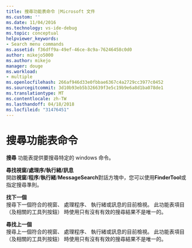 ```yaml
---
title: 搜尋功能表命令 |Microsoft 文件
ms.custom: ''
ms.date: 11/04/2016
ms.technology: vs-ide-debug
ms.topic: conceptual
helpviewer_keywords:
- Search menu commands
ms.assetid: f36dff9a-49ef-46ce-8c9a-76246458c0d0
author: mikejo5000
ms.author: mikejo
manager: douge
ms.workload:
- multiple
ms.openlocfilehash: 266af946d33e0fbbae6367c4a2729cc3977c0452
ms.sourcegitcommit: 3d10b93eb5b326639f3e5c19b9e6a8d1ba078de1
ms.translationtype: MT
ms.contentlocale: zh-TW
ms.lasthandoff: 04/18/2018
ms.locfileid: "31476451"
---
```

# <a name="search-menu-commands"></a>搜尋功能表命令
**搜尋** 功能表提供要搜尋特定的 windows 命令。  
  
 **尋找視窗/處理序/執行緒/訊息**  
 開啟**視窗**/**程序**/**執行緒**/**MessageSearch**對話方塊中，您可以使用**FinderTool**或指定搜尋準則。  
  
 **找下一個**  
 搜尋下一個符合的視窗、 處理程序、 執行緒或訊息的目前檢視。 此功能表項目 （及相關的工具列按鈕） 時使用只有沒有有效的搜尋結果不是唯一的。  
  
 **尋找上一個**  
 搜尋上一個符合的視窗、 處理程序、 執行緒或訊息的目前檢視。 此功能表項目 （及相關的工具列按鈕） 時使用只有沒有有效的搜尋結果不是唯一的。